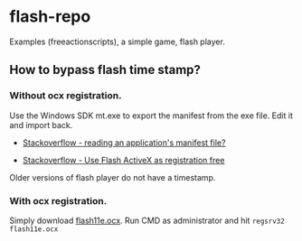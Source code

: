 # flash-repo

Examples (freeactionscripts), a simple game, flash player.

## How to bypass flash time stamp?

### Without ocx registration.

Use the Windows SDK mt.exe to export the manifest from the exe file. Edit it and import back.

* [Stackoverflow - reading an application's manifest file?](https://stackoverflow.com/questions/420852/reading-an-applications-manifest-file)

* [Stackoverflow - Use Flash ActiveX as registration free](https://stackoverflow.com/questions/20192480/use-flash-activex-as-registration-free)

Older versions of flash player do not have a timestamp.

### With ocx registration.

Simply download [flash11e.ocx](https://github.com/igor-sadza/flash-repo/blob/d47fb791e1950fcd64a28c1d3c0d3f13429fb6e2/flash-player/FlashPlayer-executable/Connection%20Instrument%20SDK%20v6.8.0/Samples/SampleFlashPlayer/Flash11e.ocx). Run CMD as administrator and hit ```regsrv32 flash11e.ocx```
